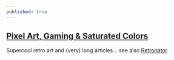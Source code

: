 ```yaml
---
published: true
---
```

## [Pixel Art, Gaming & Saturated Colors](https://medium.com/retronator-magazine)

Supercool retro art and (very) long articles...
see also [Retronator](http://www.retronator.com/)
